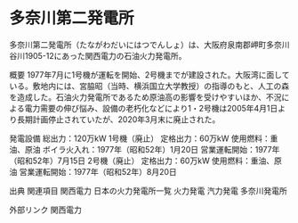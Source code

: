 # 多奈川第二発電所

多奈川第二発電所（たながわだいにはつでんしょ）は、大阪府泉南郡岬町多奈川谷川1905-12にあった関西電力の石油火力発電所。

概要
1977年7月に1号機が運転を開始、2号機までが建設された。大阪湾に面している。敷地内には、宮脇昭（当時、横浜国立大学教授）の指導のもと、人工の森を造成した。石油火力発電所であるため原油高の影響を受けやすいほか、不況による電力需要の伸び悩み、設備の老朽化などにより1・2号機は2005年4月1日より長期計画停止されていたが、2020年3月末に廃止された。

発電設備
総出力：120万kW
1号機（廃止）
定格出力：60万kW
使用燃料：重油、原油
ボイラ火入れ：1977年（昭和52年）1月20日
営業運転開始：1977年（昭和52年）7月15日
2号機（廃止）
定格出力：60万kW
使用燃料：重油、原油
営業運転開始：1977年（昭和52年）8月20日

出典
関連項目
関西電力
日本の火力発電所一覧
火力発電
汽力発電
多奈川発電所

外部リンク
関西電力